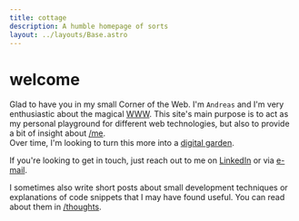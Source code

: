 ```yaml
---
title: cottage
description: A humble homepage of sorts
layout: ../layouts/Base.astro
---
```


# welcome

Glad to have you in my small Corner of the Web.
I'm `Andreas` and I'm very enthusiastic about the magical
[WWW](https://webfoundation.org/about/vision/history-of-the-web/).
This site's main purpose is to act as my personal playground for different web
technologies, but also to provide a bit of insight about [/me](/me/).\
Over time, I'm looking to turn this more into a [digital garden](https://maggieappleton.com/garden-history?ref=ideasurg.pub).

If you're looking to get in touch, just reach out to me on
[LinkedIn](https://www.linkedin.com/in/andreasvirkus 'View my LinkedIn profile') or via
[e-mail](mailto:write@andreasvirkus.me 'Shoot me an e-mail!').

I sometimes also write short posts about small development techniques or
explanations of code snippets that I may have found useful. You can read about them in [/thoughts](/thoughts/).
